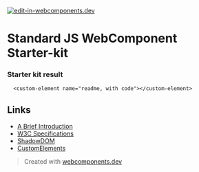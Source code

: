 [![edit-in-webcomponents.dev](https://webcomponents.dev/assets/ext/edit_in_wcd.svg)](https://webcomponents.dev/edit/d9eoUrzQ4ns4WCiuB3wl)
# Standard JS WebComponent Starter-kit

### Starter kit result

```showcase
  <custom-element name="readme, with code"></custom-element>
```

## Links

- [A Brief Introduction](https://www.webcomponents.org/introduction)
- [W3C Specifications](https://github.com/w3c/webcomponents/)
- [ShadowDOM](https://developers.google.com/web/fundamentals/web-components/shadowdom)
- [CustomElements](https://developers.google.com/web/fundamentals/web-components/customelements)

> Created with [webcomponents.dev](https://webcomponents.dev)